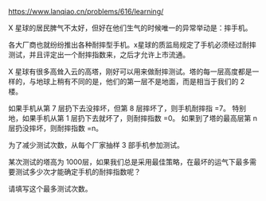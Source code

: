 https://www.lanqiao.cn/problems/616/learning/



X 星球的居民脾气不太好，但好在他们生气的时候唯一的异常举动是：摔手机。

各大厂商也就纷纷推出各种耐摔型手机。x星球的质监局规定了手机必须经过耐摔测试，并且评定出一个耐摔指数来，之后才允许上市流通。

X 星球有很多高耸入云的高塔，刚好可以用来做耐摔测试。塔的每一层高度都是一样的，与地球上稍有不同的是，他们的第一层不是地面，而是相当于我们的 2 楼。

如果手机从第 7 层扔下去没摔坏，但第 8 层摔坏了，则手机耐摔指 =7。 特别地，如果手机从第 1 层扔下去就坏了，则耐摔指数 =0。 如果到了塔的最高层第 n 层扔没摔坏，则耐摔指数 =n。

为了减少测试次数，从每个厂家抽样 3 部手机参加测试。

某次测试的塔高为 1000层，如果我们总是采用最佳策略，在最坏的运气下最多需要测试多少次才能确定手机的耐摔指数呢？

请填写这个最多测试次数。

